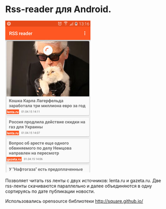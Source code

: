 # Rss-reader для Android.

![Screenshot](art/hero.jpg)

Позволяет читать rss ленты с двух источников: lenta.ru и gazeta.ru.
Две rss-ленты скачиваются параллельно и далее объединяются в одну сортируясь по дате публикации новости.
 
Использовались opensource библиотеки http://square.github.io/ 